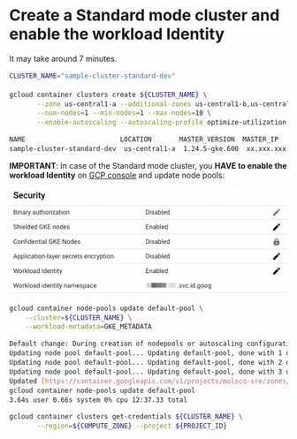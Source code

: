 # Create a Standard mode cluster and enable the workload Identity

It may take around 7 minutes.

```bash
CLUSTER_NAME="sample-cluster-standard-dev"

gcloud container clusters create ${CLUSTER_NAME} \
       --zone us-central1-a --additional-zones us-central1-b,us-central1-c \
       --num-nodes=1 --min-nodes=1 --max-nodes=10 \
       --enable-autoscaling --autoscaling-profile optimize-utilization 
```

```bash
NAME                        LOCATION       MASTER_VERSION  MASTER_IP       MACHINE_TYPE  NODE_VERSION    NUM_NODES  STATUS
sample-cluster-standard-dev  us-central1-a  1.24.5-gke.600  xx.xxx.xxx.xxx  e2-medium     1.24.5-gke.600  3          RUNNING
```

**IMPORTANT**:
In case of the Standard mode cluster, you **HAVE to enable the workload Identity** on [GCP console](https://console.cloud.google.com/kubernetes/list/overview) and update node pools:

![enable-workload-identity](./screenshots/enable-workload-identity.png?raw=true)

```bash
gcloud container node-pools update default-pool \
    --cluster=${CLUSTER_NAME} \
    --workload-metadata=GKE_METADATA
```

```bash
Default change: During creation of nodepools or autoscaling configuration changes for cluster versions greater than 1.24.1-gke.800 a default location policy is applied. For Spot and PVM it defaults to ANY, and for all other VM kinds a BALANCED policy is used. To change the default values use the `--location-policy` flag.
Updating node pool default-pool... Updating default-pool, done with 1 out of 3 nodes (33.3%): 1 being processed...
Updating node pool default-pool... Updating default-pool, done with 2 out of 3 nodes (66.7%): 1 being processed...  
Updating node pool default-pool... Updating default-pool, done with 3 out of 3 nodes (100.0%): 1 succeeded...done.                                                                                      
Updated [https://container.googleapis.com/v1/projects/moloco-sre/zones/us-central1-a/clusters/sample-cluster-test-dev/nodePools/default-pool].
gcloud container node-pools update default-pool    
3.64s user 0.66s system 0% cpu 12:37.33 total
```

```bash
gcloud container clusters get-credentials ${CLUSTER_NAME} \
       --region=${COMPUTE_ZONE} --project ${PROJECT_ID}
```
